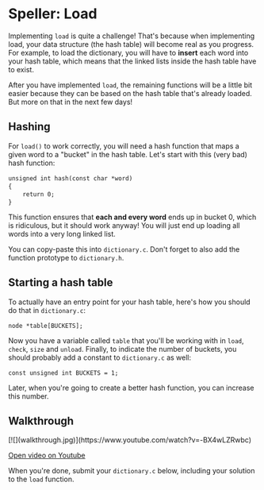 # Speller: Load

Implementing `load` is quite a challenge! That's because when implementing load, your data structure (the hash table) will become real as you progress. For example, to load the dictionary, you will have to **insert** each word into your hash table, which means that the linked lists inside the hash table have to exist.

After you have implemented `load`, the remaining functions will be a little bit easier because they can be based on the hash table that's already loaded. But more on that in the next few days!


## Hashing

For `load()` to work correctly, you will need a hash function that maps a given word to a "bucket" in the hash table. Let's start with this (very bad) hash function:

    unsigned int hash(const char *word)
    {
        return 0;
    }

This function ensures that **each and every word** ends up in bucket 0, which is ridiculous, but it should work anyway! You will just end up loading all words into a very long linked list.

You can copy-paste this into `dictionary.c`. Don't forget to also add the function prototype to `dictionary.h`.


## Starting a hash table

To actually have an entry point for your hash table, here's how you should do that in `dictionary.c`:

    node *table[BUCKETS];

Now you have a variable called `table` that you'll be working with in `load`, `check`, `size` and `unload`. Finally, to indicate the number of buckets, you should probably add a constant to `dictionary.c` as well:

    const unsigned int BUCKETS = 1;

Later, when you're going to create a better hash function, you can increase this number.


## Walkthrough

<div markdown="1" class="extend">
[![](walkthrough.jpg)](https://www.youtube.com/watch?v=-BX4wLZRwbc)
</div>

[Open video on Youtube](https://www.youtube.com/watch?v=-BX4wLZRwbc)

When you're done, submit your `dictionary.c` below, including your solution to the `load` function.
